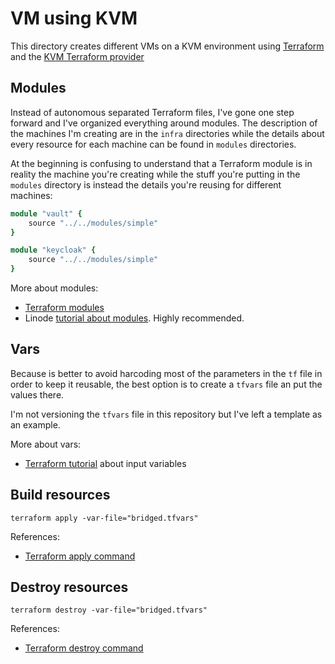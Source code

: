 # VM using KVM

This directory creates different VMs on a KVM environment using
[Terraform](https://www.terraform.io) and the [KVM Terraform
provider](https://github.com/dmacvicar/terraform-provider-libvirt)

## Modules

Instead of autonomous separated Terraform files, I've gone one
step forward and I've organized everything around modules. The
description of the machines I'm creating are in the `infra`
directories while the details about every resource for each
machine can be found in `modules` directories.

At the beginning is confusing to understand that a Terraform 
module is in reality the machine you're creating while the stuff 
you're putting in the `modules` directory is instead
the details you're reusing for different machines:

```ruby
module "vault" {
    source "../../modules/simple"
}

module "keycloak" {
    source "../../modules/simple"
}
```

More about modules:

- [Terraform modules](https://www.terraform.io/docs/modules/index.html)
- Linode [tutorial about modules](https://www.linode.com/docs/applications/configuration-management/create-terraform-module/). 
Highly recommended.

## Vars

Because is better to avoid harcoding most of the parameters in the
`tf` file in order to keep it reusable, the best option is to create
a `tfvars` file an put the values there.

I'm not versioning the `tfvars` file in this repository but I've left
a template as an example.

More about vars:

- [Terraform tutorial](https://learn.hashicorp.com/terraform/getting-started/variables.html) about input variables

## Build resources

```
terraform apply -var-file="bridged.tfvars"
```

References:

- [Terraform apply command](https://www.terraform.io/docs/commands/apply.html)

## Destroy resources

```
terraform destroy -var-file="bridged.tfvars"
```

References:

- [Terraform destroy command](https://www.terraform.io/docs/commands/destroy.html)